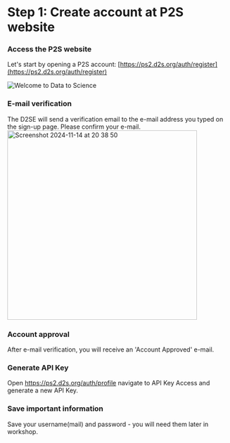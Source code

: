 # Step 1: Create account at P2S website 
### Access the P2S website

Let's start by opening a P2S account: [https://ps2.d2s.org/auth/register](https://ps2.d2s.org/auth/register)

![Welcome to Data to Science](https://github.com/user-attachments/assets/9373c126-1a35-4882-9419-b52f4d5ec286)

### E-mail verification
The D2SE will send a verification email to the e-mail address you typed on the sign-up page. Please confirm your e-mail.
<img width="431" alt="Screenshot 2024-11-14 at 20 38 50" src="https://github.com/user-attachments/assets/72ee0094-5c81-4d6d-9387-02114d862d2c">

### Account approval
After e-mail verification, you will receive an 'Account Approved' e-mail.

### Generate API Key
Open https://ps2.d2s.org/auth/profile navigate to API Key Access and generate a new API Key. 

### Save important information
Save your username(mail) and password - you will need them later in workshop. 
